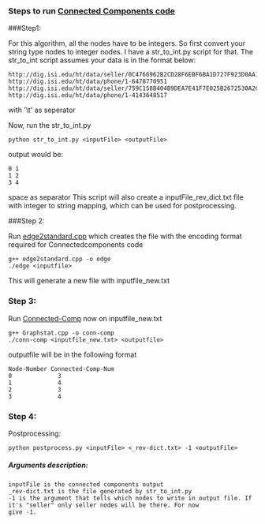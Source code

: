 
### Steps to run [Connected Components code](https://github.com/linhongseba/ConnectedComponent)

###Step1: 

For this algorithm, all the nodes have to be integers. So first convert your string type nodes to integer nodes. I have
a str_to_int.py script for that. 
The str_to_int script assumes your data is in the format below:

```
http://dig.isi.edu/ht/data/seller/0C4766962B2CD28F6EBF6BA1D727F923D0AA1331	http://dig.isi.edu/ht/data/phone/1-6478770951
http://dig.isi.edu/ht/data/seller/759C158B404B9DEA7E41F7E025B2672530A2C0D7	http://dig.isi.edu/ht/data/phone/1-4143648517
```
with '\t' as seperator

Now, run the str_to_int.py
```
python str_to_int.py <inputFile> <outputFile>
```
output would be:
```
0 1
1 2 
3 4   
```
space as separator
This script will also create a inputFile_rev_dict.txt file with integer to string mapping, which can be used for postprocessing.

###Step 2:

Run [edge2standard.cpp](https://github.com/linhongseba/MaximumClique/blob/master/util/edge2standard.cpp) which creates the file with the encoding format required for Connectedcomponents code

```
g++ edge2standard.cpp -o edge
./edge <inputfile> 
```
This will generate a new file with inputfile_new.txt

### Step 3:
Run [Connected-Comp](https://github.com/linhongseba/ConnectedComponent/blob/master/Connected_Comp/Graphstat.cpp) now on 
inputfile_new.txt
```
g++ Graphstat.cpp -o conn-comp
./conn-comp <inputfile_new.txt> <outputfile>
```
outputfile will be in the following format
```
Node-Number Connected-Comp-Num
0             3
1             4
2             3
3             4
```


### Step 4:
Postprocessing:
```
python postprocess.py <inputFile> <_rev-dict.txt> -1 <outputFile>
```
##### Arguments description:
```
inputFile is the connected components output
_rev-dict.txt is the file generated by str_to_int.py
-1 is the argument that tells which nodes to write in output file. If it's "seller" only seller nodes will be there. For now
give -1.
```





